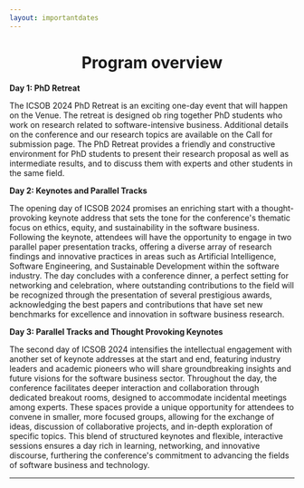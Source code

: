 ```yaml
---
layout: importantdates
---
```


<h1 class="display-4" style="text-align: center;">
	Program overview
</h1>
<b> Day 1: PhD Retreat </b>

The ICSOB 2024 PhD Retreat is an exciting one-day event that will happen on the Venue. The retreat is designed  ob ring together PhD students who work on research related to software-intensive business. Additional details on the conference and our research topics are available on the Call for submission page. The PhD Retreat provides a friendly and constructive environment for PhD students to present their research proposal as well as intermediate results, and to discuss them with experts and other students in the same field.

<b> Day 2: Keynotes and Parallel Tracks </b>

The opening day of ICSOB 2024 promises an enriching start with a thought-provoking keynote address that sets the tone for the conference's thematic focus on ethics, equity, and sustainability in the software business. Following the keynote, attendees will have the opportunity to engage in two parallel paper presentation tracks, offering a diverse array of research findings and innovative practices in areas such as Artificial Intelligence, Software Engineering, and Sustainable Development within the software industry. The day concludes with a conference dinner, a perfect setting for networking and celebration, where outstanding contributions to the field will be recognized through the presentation of several prestigious awards, acknowledging the best papers and contributions that have set new benchmarks for excellence and innovation in software business research.

<b> Day 3: Parallel Tracks and Thought Provoking Keynotes </b>

The second day of ICSOB 2024 intensifies the intellectual engagement with another set of keynote addresses at the start and end, featuring industry leaders and academic pioneers who will share groundbreaking insights and future visions for the software business sector. Throughout the day, the conference facilitates deeper interaction and collaboration through dedicated breakout rooms, designed to accommodate incidental meetings among experts. These spaces provide a unique opportunity for attendees to convene in smaller, more focused groups, allowing for the exchange of ideas, discussion of collaborative projects, and in-depth exploration of specific topics. This blend of structured keynotes and flexible, interactive sessions ensures a day rich in learning, networking, and innovative discourse, furthering the conference's commitment to advancing the fields of software business and technology.
<hr/>



